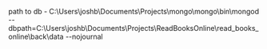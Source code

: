 path to db -
C:\Users\joshb\Documents\Projects\mongo\mongo\bin\mongod --dbpath=C:\Users\joshb\Documents\Projects\ReadBooksOnline\read_books_online\back\data --nojournal
